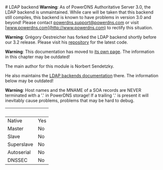 # LDAP backend
**Warning**: As of PowerDNS Authoritative Server 3.0, the LDAP backend is unmaintained. While care will be taken that this backend still compiles, this backend is known to have problems in version 3.0 and beyond! Please contact <a href="mailto:powerdns.support@powerdns.com">powerdns.support@powerdns.com</a> or visit [www.powerdns.com](http://www.powerdns.com) to rectify this situation.

**Warning**: Grégory Oestreicher has forked the LDAP backend shortly before our 3.2 release. Please visit his [repository](http://repo.or.cz/w/pdns-ldap-backend.git) for the latest code.

**Warning**: This documentation has moved to [its own page](http://wiki.linuxnetworks.de/index.php/PowerDNS_ldapbackend). The information in this chapter may be outdated!

The main author for this module is Norbert Sendetzky.

He also maintains the [LDAP backends documentation](http://wiki.linuxnetworks.de/index.php/PowerDNS_ldapbackend) there. The information below may be outdated!

**Warning**: Host names and the MNAME of a SOA records are NEVER terminated with a '.' in PowerDNS storage! If a trailing '.' is present it will inevitably cause problems, problems that may be hard to debug.

|&nbsp;|&nbsp;|
|:--|:--|
|Native|Yes|
|Master|No|
|Slave|No|
|Superslave|No|
|Autoserial|No|
|DNSSEC|No|
